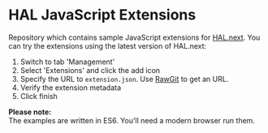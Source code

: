# HAL JavaScript Extensions

Repository which contains sample JavaScript extensions for [HAL.next](https://github.com/hal/hal.next). You can try the extensions using the latest version of HAL.next:

1. Switch to tab 'Management'
1. Select 'Extensions' and click the add icon
1. Specify the URL to `extension.json`. Use [RawGit](https://rawgit.com/) to get an URL.
1. Verify the extension metadata
1. Click finish

**Please note:**  
The examples are written in ES6. You'll need a modern browser run them.
